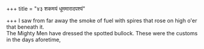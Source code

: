 +++
title = "४३ शकमयं धूममारादपश्यं"

+++
I saw from far away the smoke of fuel with spires that rose on high o'er that beneath it.  
     The Mighty Men have dressed the spotted bullock. These were the customs in the days aforetime,